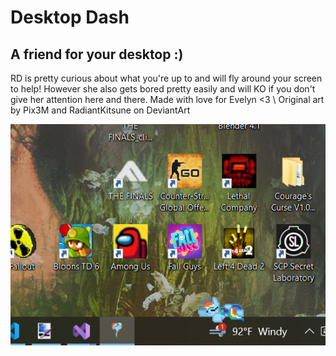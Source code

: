 # Desktop Dash
## A friend for your desktop :)
RD is pretty curious about what you're up to and will fly around your screen to help! However she also gets bored pretty easily and will KO if you don't give her attention here and there. Made with love for Evelyn <3
\ Original art by Pix3M and RadiantKitsune on DeviantArt

![alt text](https://github.com/dbrun3/DesktopDash/blob/master/Screenshots/sleeping.PNG "Nap time")
